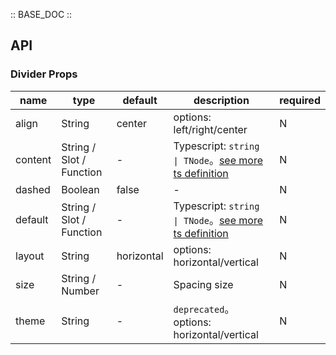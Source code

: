 :: BASE_DOC ::

## API

### Divider Props

name | type | default | description | required
-- | -- | -- | -- | --
align | String | center | options: left/right/center | N
content | String / Slot / Function | - | Typescript: `string \| TNode`。[see more ts definition](https://github.com/Tencent/tdesign-vue-next/blob/develop/packages/components/common.ts) | N
dashed | Boolean | false | \- | N
default | String / Slot / Function | - | Typescript: `string \| TNode`。[see more ts definition](https://github.com/Tencent/tdesign-vue-next/blob/develop/packages/components/common.ts) | N
layout | String | horizontal | options: horizontal/vertical | N
size | String / Number | - | Spacing size | N
theme | String | - | `deprecated`。options: horizontal/vertical | N
